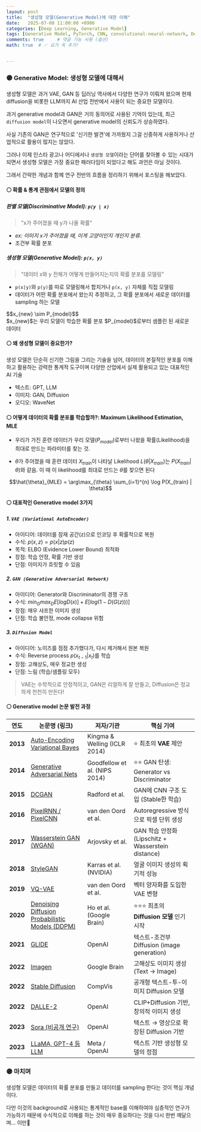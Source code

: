 ```yaml
---
layout: post
title:  "생성형 모델(Generative Model)에 대한 이해"
date:   2025-07-08 11:00:00 +0900
categories: [Deep Learning, Generative Model]
tags: [Generative Model, PyTorch, CNN, convolutional-neural-network, Deep Learning, AI, Computer Vision]
comments: true     # 댓글 기능 사용 (옵션)
math: true  # ✅ 요거 꼭 추가!


---
```



### 🟣 Generative Model: 생성형 모델에 대해서
생성형 모델은 과거 VAE, GAN 등 딥러닝 역사에서 다양한 연구가 이뤄져 왔으며 현재 diffusion을 비롯한 LLM까지 AI 산업 전반에서 사용이 되는 중요한 모델이다.

과거 generative model과 GAN은 거의 동의어로 사용된 기억이 있는데, 최근 `diffusion model`이 나오면서 generative model의 신뢰도가 상승하였다.

사실 기존의 GAN은 연구적으로 '신기한 발견'에 가까웠지 그걸 신중하게 사용하거나 산업적으로 활용이 많지는 않았다.

그러나 이제 인스타 광고나 어디에서나 `생성형 모델`이라는 단어를 찾아볼 수 있는 시대가 되면서 생성형 모델은 가장 중요한 패러다임이 되었다고 해도 과언은 아닐 것이다.

그래서 간략한 개념과 함께 연구 전반의 흐름을 정리하기 위해서 포스팅을 해보았다.


#### ⚪ 확률 & 통계 관점에서 모델의 정의
##### 판별 모델(Discriminative Model):  `p(y | x)`
> "x가 주어졌을 때 y가 나올 확률"  

- *ex: 이미지 x가 주어졌을 때, 이게 고양이인지 개인지 분류.*
- 조건부 확률 분포

##### 생성형 모델(Generative Model): `p(x, y)`
> "데이터 x와 y 전체가 어떻게 만들어지는지의 확률 분포를 모델링"  

- `p(x|y)`와 `p(y)`를 따로 모델링해서 합치거나 `p(x, y)` 자체를 직접 모델링
- 데이터가 어떤 확률 분포에서 왔는지 추정하고, 그 확률 분포에서 새로운 데이터를 sampling 하는 모델  
<div class="math">
  $$x_{new} \sim P_{model}$$
</div>
$x_{new}$는 우리 모델이 학습한 확률 분포 $P_{model}$로부터 샘플린 된 새로운 데이터

#### ⚪ 왜 생성형 모델이 중요한가?

생성 모델은 단순히 신기한 그림을 그리는 기술을 넘어, 데이터의 본질적인 분포를 이해하고 활용하는 강력한 통계적 도구이며 다양한 산업에서 실제 활용되고 있는 대표적인 AI 기술

- 텍스트: GPT, LLM
- 이미지: GAN, Diffusion
- 오디오: WaveNet

#### ⚪ 어떻게 데이터의 확률 분포를 학습할까?: Maximum Likelihood Estimation, MLE
- 우리가 가진 훈련 데이터가 우리 모델($P_{model}$)로부터 나왔을 확률(Likelihood)을 최대로 만드는 파라미터를 찾는 것.

- $\theta$가 주어졌을 때 훈련 데이터 $X_{train}$이 나타날 Likelihood $L(\theta | X_{train})$는 $P(X_{train} | \theta)$와 같음. 이 때 이 likelihood를 최대로 만드는 $\theta$를 찾으면 된다

$$\hat{\theta}_{MLE} = \arg\max_{\theta} \sum_{i=1}^{n} \log P(X_{train} | \theta)$$



#### ⚪ 대표적인 Generative model 3가지

##### 1. `VAE (Variational AutoEncoder)`
- 아이디어: 데이터를 잠재 공간(z)으로 인코딩 후 확률적으로 복원
- 수식: 
$p(x, z) = p(x|z)p(z)$
- 목적: ELBO (Evidence Lower Bound) 최적화
- 장점: 학습 안정, 확률 기반 생성
- 단점: 이미지가 흐릿할 수 있음

##### 2. `GAN (Generative Adversarial Network)`
- 아이디어: Generator와 Discriminator의 경쟁 구조
- 수식: 
$min_{G} max_{D} E[log D(x)] + E[log (1 - D(G(z)))]$
- 장점: 매우 샤프한 이미지 생성
- 단점: 학습 불안정, mode collapse 위험

##### 3. `Diffusion Model`
- 아이디어: 노이즈를 점점 추가했다가, 다시 제거해서 원본 복원
- 수식: 
Reverse process $p(x_{t-1} | x_t)$를 학습
- 장점: 고해상도, 매우 정교한 생성
- 단점: 느림 (학습/샘플링 모두)

> VAE는 수학적으로 안정적이고, GAN은 리얼하게 잘 만들고, Diffusion은 정교하게 천천히 만든다!



#### ⚪ Generative model 논문 발전 과정

| 연도       | 논문명 (링크)                                                                            | 저자/기관                         | 핵심 기여                                         |
| -------- | ----------------------------------------------------------------------------------- | ----------------------------- | --------------------------------------------- |
| **2013** | [Auto-Encoding Variational Bayes](https://arxiv.org/abs/1312.6114)                  | Kingma & Welling (ICLR 2014)  | ⭐ 최초의 **VAE** 제안                              |
| **2014** | [Generative Adversarial Nets](https://arxiv.org/abs/1406.2661)                      | Goodfellow et al. (NIPS 2014) | ⭐⭐ GAN 탄생: Generator vs Discriminator          |
| **2015** | [DCGAN](https://arxiv.org/abs/1511.06434)                                           | Radford et al.                | GAN에 CNN 구조 도입 (Stable한 학습)                   |
| **2016** | [PixelRNN / PixelCNN](https://arxiv.org/abs/1601.06759)                             | van den Oord et al.           | Autoregressive 방식으로 픽셀 단위 생성                  |
| **2017** | [Wasserstein GAN (WGAN)](https://arxiv.org/abs/1701.07875)                          | Arjovsky et al.               | GAN 학습 안정화 (Lipschitz + Wasserstein distance) |
| **2018** | [StyleGAN](https://arxiv.org/abs/1812.04948)                                        | Karras et al. (NVIDIA)        | 얼굴 이미지 생성의 획기적 성능                             |
| **2019** | [VQ-VAE](https://arxiv.org/abs/1711.00937)                                          | van den Oord et al.           | 벡터 양자화를 도입한 VAE 변형                            |
| **2020** | [Denoising Diffusion Probabilistic Models (DDPM)](https://arxiv.org/abs/2006.11239) | Ho et al. (Google Brain)      | ⭐⭐⭐ 최초의 **Diffusion 모델** 인기 시작                  |
| **2021** | [GLIDE](https://arxiv.org/abs/2112.10741)                                           | OpenAI                        | 텍스트-조건부 Diffusion (image generation)          |
| **2022** | [Imagen](https://arxiv.org/abs/2205.11487)                                          | Google Brain                  | 고해상도 이미지 생성 (Text → Image)                    |
| **2022** | [Stable Diffusion](https://arxiv.org/abs/2307.01952)                                | CompVis                       | 공개형 텍스트-투-이미지 Diffusion 모델                    |
| **2022** | [DALLE-2](https://openai.com/dall-e-2)                                              | OpenAI                        | CLIP+Diffusion 기반, 창의적 이미지 생성                 |
| **2023** | [Sora (비공개 연구)](https://openai.com/sora)                                            | OpenAI                        | 텍스트 → 영상으로 확장된 Diffusion 기반                   |
| **2023** | [LLaMA, GPT-4 등 LLM](https://arxiv.org/abs/2302.13971)                              | Meta / OpenAI                 | 텍스트 기반 생성형 모델의 정점                             |





### 🟣 마치며

생성형 모델은 데이터의 확률 분포를 만들고 데이터를 sampling 한다는 것이 핵심 개념이다. 

다만 이것의 background로 사용되는 통계적인 base를 이해하여야 심층적인 연구가 가능하기 때문에 수식적으로 이해를 하는 것이 매우 중요하다는 것을 다시 한번 깨달으며... 이만💊